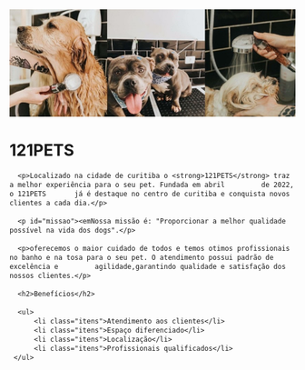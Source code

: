<!DOCTYPE html>
<html lang-"pt-br">
  <head>
      <meta charset="UTF-8">
      <title>121PETS</title>
      <link rel="stylesheet" href="style.css"
      
  </head>
  
  <body>
    <img id="banner" src="banner.jpg">
      <h1> 121PETS</h1>

      <p>Localizado na cidade de curitiba o <strong>121PETS</strong> traz a melhor experiência para o seu pet. Fundada em abril         de 2022, o 121PETS       já é destaque no centro de curitiba e conquista novos clientes a cada dia.</p>
  
      <p id="missao"><emNossa missão é: "Proporcionar a melhor qualidade possível na vida dos dogs".</p>
      
      <p>oferecemos o maior cuidado de todos e temos otimos profissionais no banho e na tosa para o seu pet. O atendimento possui padrão de excelência e         agilidade,garantindo qualidade e satisfação dos nossos clientes.</p>
      
      <h2>Benefícios</h2>
      
      <ul>
          <li class="itens">Atendimento aos clientes</li>
          <li class="itens">Espaço diferenciado</li> 
          <li class="itens">Localização</li>
          <li class="itens">Profissionais qualificados</li>
     </ul>
   </body>
 </html>
